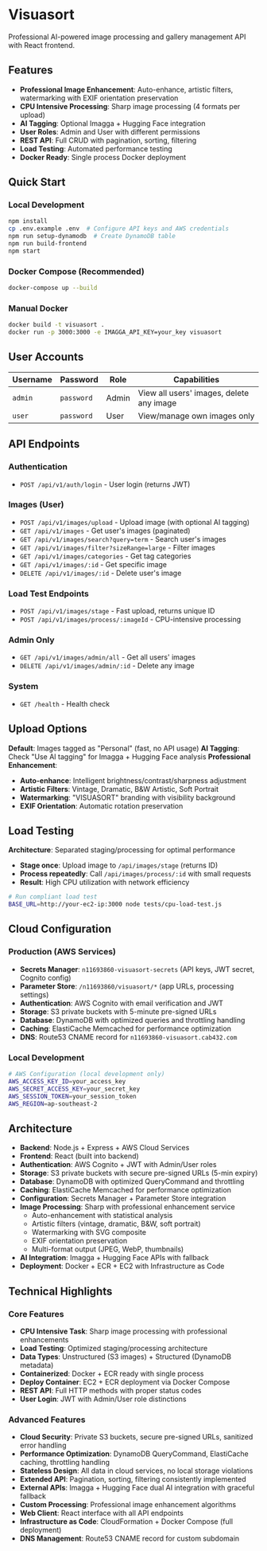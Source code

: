 # Visuasort

Professional AI-powered image processing and gallery management API with React frontend.

## Features
- **Professional Image Enhancement**: Auto-enhance, artistic filters, watermarking with EXIF orientation preservation
- **CPU Intensive Processing**: Sharp image processing (4 formats per upload)
- **AI Tagging**: Optional Imagga + Hugging Face integration
- **User Roles**: Admin and User with different permissions
- **REST API**: Full CRUD with pagination, sorting, filtering
- **Load Testing**: Automated performance testing
- **Docker Ready**: Single process Docker deployment

## Quick Start

### Local Development
```bash
npm install
cp .env.example .env  # Configure API keys and AWS credentials
npm run setup-dynamodb  # Create DynamoDB table
npm run build-frontend
npm start
```

### Docker Compose (Recommended)
```bash
docker-compose up --build
```

### Manual Docker
```bash
docker build -t visuasort .
docker run -p 3000:3000 -e IMAGGA_API_KEY=your_key visuasort
```

## User Accounts

| Username | Password | Role | Capabilities |
|----------|----------|------|-------------|
| `admin` | `password` | Admin | View all users' images, delete any image |
| `user` | `password` | User | View/manage own images only |

## API Endpoints

### Authentication
- `POST /api/v1/auth/login` - User login (returns JWT)

### Images (User)
- `POST /api/v1/images/upload` - Upload image (with optional AI tagging)
- `GET /api/v1/images` - Get user's images (paginated)
- `GET /api/v1/images/search?query=term` - Search user's images
- `GET /api/v1/images/filter?sizeRange=large` - Filter images
- `GET /api/v1/images/categories` - Get tag categories
- `GET /api/v1/images/:id` - Get specific image
- `DELETE /api/v1/images/:id` - Delete user's image

### Load Test Endpoints
- `POST /api/v1/images/stage` - Fast upload, returns unique ID
- `POST /api/v1/images/process/:imageId` - CPU-intensive processing

### Admin Only
- `GET /api/v1/images/admin/all` - Get all users' images
- `DELETE /api/v1/images/admin/:id` - Delete any image

### System
- `GET /health` - Health check

## Upload Options

**Default**: Images tagged as "Personal" (fast, no API usage)
**AI Tagging**: Check "Use AI tagging" for Imagga + Hugging Face analysis
**Professional Enhancement**:
- **Auto-enhance**: Intelligent brightness/contrast/sharpness adjustment
- **Artistic Filters**: Vintage, Dramatic, B&W Artistic, Soft Portrait
- **Watermarking**: "VISUASORT" branding with visibility background
- **EXIF Orientation**: Automatic rotation preservation

## Load Testing

**Architecture**: Separated staging/processing for optimal performance
- **Stage once**: Upload image to `/api/images/stage` (returns ID)
- **Process repeatedly**: Call `/api/images/process/:id` with small requests
- **Result**: High CPU utilization with network efficiency

```bash
# Run compliant load test
BASE_URL=http://your-ec2-ip:3000 node tests/cpu-load-test.js
```

## Cloud Configuration

### Production (AWS Services)
- **Secrets Manager**: `n11693860-visuasort-secrets` (API keys, JWT secret, Cognito config)
- **Parameter Store**: `/n11693860/visuasort/*` (app URLs, processing settings)
- **Authentication**: AWS Cognito with email verification and JWT
- **Storage**: S3 private buckets with 5-minute pre-signed URLs
- **Database**: DynamoDB with optimized queries and throttling handling
- **Caching**: ElastiCache Memcached for performance optimization
- **DNS**: Route53 CNAME record for `n11693860-visuasort.cab432.com`

### Local Development
```bash
# AWS Configuration (local development only)
AWS_ACCESS_KEY_ID=your_access_key
AWS_SECRET_ACCESS_KEY=your_secret_key
AWS_SESSION_TOKEN=your_session_token
AWS_REGION=ap-southeast-2
```

## Architecture

- **Backend**: Node.js + Express + AWS Cloud Services
- **Frontend**: React (built into backend)
- **Authentication**: AWS Cognito + JWT with Admin/User roles
- **Storage**: S3 private buckets with secure pre-signed URLs (5-min expiry)
- **Database**: DynamoDB with optimized QueryCommand and throttling
- **Caching**: ElastiCache Memcached for performance optimization
- **Configuration**: Secrets Manager + Parameter Store integration
- **Image Processing**: Sharp with professional enhancement service
  - Auto-enhancement with statistical analysis
  - Artistic filters (vintage, dramatic, B&W, soft portrait)
  - Watermarking with SVG composite
  - EXIF orientation preservation
  - Multi-format output (JPEG, WebP, thumbnails)
- **AI Integration**: Imagga + Hugging Face APIs with fallback
- **Deployment**: Docker + ECR + EC2 with Infrastructure as Code

## Technical Highlights

### Core Features
- **CPU Intensive Task**: Sharp image processing with professional enhancements
- **Load Testing**: Optimized staging/processing architecture
- **Data Types**: Unstructured (S3 images) + Structured (DynamoDB metadata)
- **Containerized**: Docker + ECR ready with single process
- **Deploy Container**: EC2 + ECR deployment via Docker Compose
- **REST API**: Full HTTP methods with proper status codes
- **User Login**: JWT with Admin/User role distinctions

### Advanced Features
- **Cloud Security**: Private S3 buckets, secure pre-signed URLs, sanitized error handling
- **Performance Optimization**: DynamoDB QueryCommand, ElastiCache caching, throttling handling
- **Stateless Design**: All data in cloud services, no local storage violations
- **Extended API**: Pagination, sorting, filtering consistently implemented
- **External APIs**: Imagga + Hugging Face dual AI integration with graceful fallback
- **Custom Processing**: Professional image enhancement algorithms
- **Web Client**: React interface with all API endpoints
- **Infrastructure as Code**: CloudFormation + Docker Compose (full deployment)
- **DNS Management**: Route53 CNAME record for custom subdomain
